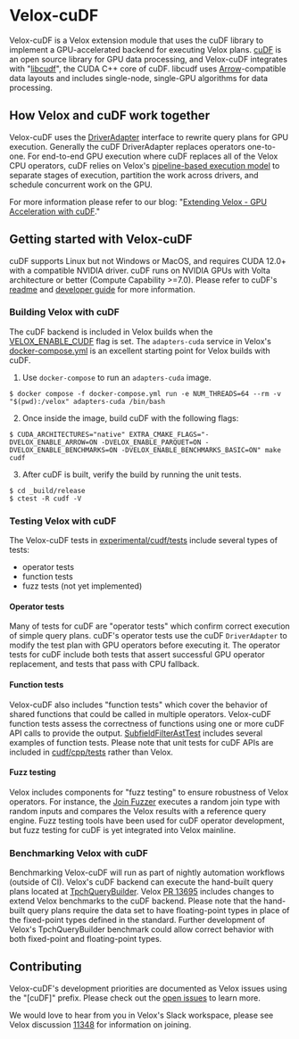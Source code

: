 # Velox-cuDF

Velox-cuDF is a Velox extension module that uses the cuDF library to implement a GPU-accelerated backend for executing Velox plans. [cuDF](https://github.com/rapidsai/cudf) is an open source library for GPU data processing, and Velox-cuDF integrates with "[libcudf](https://github.com/rapidsai/cudf/tree/branch-25.10/cpp)", the CUDA C++ core of cuDF. libcudf uses [Arrow](https://arrow.apache.org)-compatible data layouts and includes single-node, single-GPU algorithms for data processing.

## How Velox and cuDF work together

Velox-cuDF uses the [DriverAdapter](https://github.com/facebookincubator/velox/blob/2a9c9043264a60c9a1b01324f8371c64bd095af9/velox/experimental/cudf/exec/ToCudf.cpp#L293) interface to rewrite query plans for GPU execution. Generally the cuDF DriverAdapter replaces operators one-to-one. For end-to-end GPU execution where cuDF replaces all of the Velox CPU operators, cuDF relies on Velox's [pipeline-based execution model](https://facebookincubator.github.io/velox/develop/task.html) to separate stages of execution, partition the work across drivers, and schedule concurrent work on the GPU.

For more information please refer to our blog: "[Extending Velox - GPU Acceleration with cuDF](https://velox-lib.io/blog/extending-velox-with-cudf)."

## Getting started with Velox-cuDF

cuDF supports Linux but not Windows or MacOS, and requires CUDA 12.0+ with a compatible NVIDIA driver. cuDF runs on NVIDIA GPUs with Volta architecture or better (Compute Capability >=7.0). Please refer to cuDF's [readme](https://github.com/rapidsai/cudf) and [developer guide](https://github.com/rapidsai/cudf/blob/branch-25.10/cpp/doxygen/developer_guide/DEVELOPER_GUIDE.md) for more information.

### Building Velox with cuDF

The cuDF backend is included in Velox builds when the [VELOX_ENABLE_CUDF](https://github.com/facebookincubator/velox/blob/43df50c4f24bcbfa96f5739c072ab0894d41cf4c/CMakeLists.txt#L455)  flag is set. The `adapters-cuda` service in Velox's [docker-compose.yml](https://github.com/facebookincubator/velox/blob/43df50c4f24bcbfa96f5739c072ab0894d41cf4c/docker-compose.yml#L69) is an excellent starting point for Velox builds with cuDF. 

1. Use `docker-compose` to run an `adapters-cuda` image.
```
$ docker compose -f docker-compose.yml run -e NUM_THREADS=64 --rm -v "$(pwd):/velox" adapters-cuda /bin/bash
```
2. Once inside the image, build cuDF with the following flags:
```
$ CUDA_ARCHITECTURES="native" EXTRA_CMAKE_FLAGS="-DVELOX_ENABLE_ARROW=ON -DVELOX_ENABLE_PARQUET=ON -DVELOX_ENABLE_BENCHMARKS=ON -DVELOX_ENABLE_BENCHMARKS_BASIC=ON" make cudf
```
3. After cuDF is built, verify the build by running the unit tests.
```
$ cd _build/release
$ ctest -R cudf -V
```

### Testing Velox with cuDF

The Velox-cuDF tests in [experimental/cudf/tests](https://github.com/facebookincubator/velox/blob/main/velox/experimental/cudf/tests) include several types of tests:
* operator tests
* function tests
* fuzz tests (not yet implemented)

#### Operator tests

Many of tests for cuDF are "operator tests" which confirm correct execution of simple query plans. cuDF's operator tests use the cuDF `DriverAdapter` to modify the test plan with GPU operators before executing it. The operator tests for cuDF include both tests that assert successful GPU operator replacement, and tests that pass with CPU fallback. 

#### Function tests

Velox-cuDF also includes "function tests" which cover the behavior of shared functions that could be called in multiple operators. Velox-cuDF function tests assess the correctness of functions using one or more cuDF API calls to provide the output. [SubfieldFilterAstTest](https://github.com/facebookincubator/velox/blob/99a04b94eed42d1c35ae99101da3bf77b31652e8/velox/experimental/cudf/tests/SubfieldFilterAstTest.cpp#L158) includes several examples of function tests. Please note that unit tests for cuDF APIs are included in [cudf/cpp/tests](https://github.com/rapidsai/cudf/tree/branch-25.10/cpp/tests) rather than Velox.

#### Fuzz testing

Velox includes components for "fuzz testing" to ensure robustness of Velox operators. For instance, the [Join Fuzzer](https://github.com/facebookincubator/velox/blob/99a04b94eed42d1c35ae99101da3bf77b31652e8/velox/docs/develop/testing/join-fuzzer.rst) executes a random join type with random inputs and compares the Velox results with a reference query engine. Fuzz testing tools have been used for cuDF operator development, but fuzz testing for cuDF is yet integrated into Velox mainline.

### Benchmarking Velox with cuDF

Benchmarking Velox-cuDF will run as part of nightly automation workflows (outside of CI). Velox's cuDF backend can execute the hand-built query plans located at [TpchQueryBuilder](https://github.com/facebookincubator/velox/blob/43df50c4f24bcbfa96f5739c072ab0894d41cf4c/velox/exec/tests/utils/TpchQueryBuilder.cpp). Velox [PR 13695](https://github.com/facebookincubator/velox/pull/13695) includes changes to extend Velox benchmarks to the cuDF backend. Please note that the hand-built query plans require the data set to have floating-point types in place of the fixed-point types defined in the standard. Further development of Velox's TpchQueryBuilder benchmark could allow correct behavior with both fixed-point and floating-point types.

## Contributing

Velox-cuDF's development priorities are documented as Velox issues using the "[cuDF]" prefix. Please check out the [open issues](https://github.com/facebookincubator/velox/issues?q=is%3Aissue%20state%3Aopen%20%5BcuDF%5D) to learn more.

We would love to hear from you in Velox's Slack workspace, please see Velox discussion [11348](https://github.com/facebookincubator/velox/discussions/11348) for information on joining.
